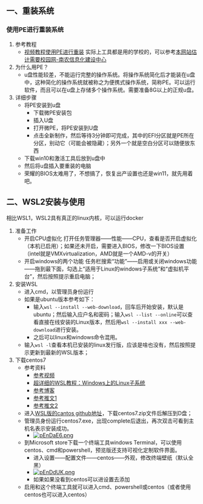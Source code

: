 ## 一、重装系统
### 使用PE进行重装系统
1. 参考教程
	- [视频教程使用PE进行重装](https://www.bilibili.com/video/BV1DJ411D79y?spm_id_from=333.788.videopod.episodes&vd_source=2523c7055f0985a7f47ca59739b6b086&p=2)
	实际上工具都是用的学校的，可以参考[本网站估计需要校园网-南农信息化建设中心 ](http://kms.njau.edu.cn/docs/WinIns.html)
2. 为什么用PE？
	- u盘性能较差，不能运行完整的操作系统。将操作系统简化后才能装在u盘中，这种简化的操作系统就被称之为便携式操作系统，简称PE。可以运行软件，而且可以在u盘上存储多个操作系统。需要准备8G以上的正规u盘。
3. 详细步骤
	- 将PE安装到u盘
      - 下载微PE安装包
      -  插入U盘
      -  打开微PE，将PE安装到U盘
		- 点击全新制作，然后等待3分钟即可完成，其中的EFI分区就是PE所在分区，别动它（可能会被隐藏）；另外一个就是空白分区可以随便放东西
	- 下载win10和激活工具后放到u盘中
	- 然后将u盘插入要重装的电脑
	- 荣耀的BIOS太难用了，不想搞了，恢复出产设置也还是win11，就先用着吧。
## 二、WSL2安装与使用
相比WSL1，WSL2具有真正的linux内核，可以运行docker
1. 准备工作
	- 开启CPU虚拟化
		打开任务管理器——性能——CPU，查看是否开启虚拟化（本机已启用）；如果还未开启，需要进入BIOS，修改一下BIOS设置（intel就是VMXvirtualization，AMD就是一个AMD-v的开关）
	- 开启windows的两个功能
		任务栏搜索“功能”——启用或关闭windows功能——拖到最下面，勾选上“适用于Linux的windows子系统”和“虚拟机平台”，然后按照提示重启电脑；
2. 安装WSL
	- 进入cmd，以管理员身份运行
	- 如果是ubuntu版本参考如下：
    	- 输入`wsl --install --web-download`，回车后开始安装，默认是ubuntu；然后输入应户名和密码；输入`wsl --list --online`可以查看直接在线安装的Linux版本，然后用`wsl --install xxx --web-download`进行安装。
    	- 之后可以linux和windows命令混用。
  	- 输入`wsl -l`查看本机已安装的linux发行版，应该是啥也没有，然后按照提示更新到最新的WSL版本；
3. 下载centos7
	- 参考资料
       - [参考视频](https://www.bilibili.com/video/BV1RL411x7Z1/?spm_id_from=333.337.search-card.all.click&vd_source=2523c7055f0985a7f47ca59739b6b086)
       - [超详细的WSL教程：Windows上的Linux子系统](https://www.bilibili.com/video/BV1tW42197za/?spm_id_from=333.999.0.0&vd_source=2523c7055f0985a7f47ca59739b6b086)
       - [参考博客](https://www.cnblogs.com/zy115/p/18638254)
       - [参考推文1](https://mp.weixin.qq.com/s/PlcxEL5KXDX9e-lpWGzHcQ)
       - [参考推文2](https://mp.weixin.qq.com/s/sM3T9xt5MZG2ZzNvOl9_RA)
	- 进入[WSL版的cantos github地址](https://github.com/mishamosher/CentOS-WSL)，下载centos7.zip文件后解压到D盘；
	- 管理员身份运行centos7.exe，出现complete后退出，再次双击可看到主机名表示安装成功。
    	- <a href="https://imgse.com/i/pEnDaE6"><img src="https://s21.ax1x.com/2025/02/10/pEnDaE6.png" alt="pEnDaE6.png" border="0"></a>
	- 到Microsoft store下载一个终端工具windows Terminal，可以使用centos、cmd和powershell，预览版还支持可视化定制软件界面。
    	- 进入设置——配置文件——centos——外观，修改终端壁纸（默认全黑）
    	- <a href="https://imgse.com/i/pEnDdUK"><img src="https://s21.ax1x.com/2025/02/10/pEnDdUK.png" alt="pEnDdUK.png" border="0"></a>
    	- 如果如果没看到centos可以进设置去添加 
	- 启用和这个终端工具就可以进入cmd、powershell或centos（或者使用centos也可以进入centos）
	

